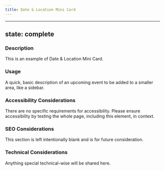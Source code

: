 ```yaml
---
title: Date & Location Mini Card
---
```


---
state: complete
---

### Description
This is an example of Date & Location Mini Card.

### Usage
A quick, basic description of an upcoming event to be added to a smaller area, like a sidebar.

### Accessibility Considerations
There are no specific requirements for accessibility. Please ensure accessibility by testing the whole page, including this element, in context.

### SEO Considerations
This section is left intentionally blank and is for future consideration.

### Technical Considerations
Anything special technical-wise will be shared here.
